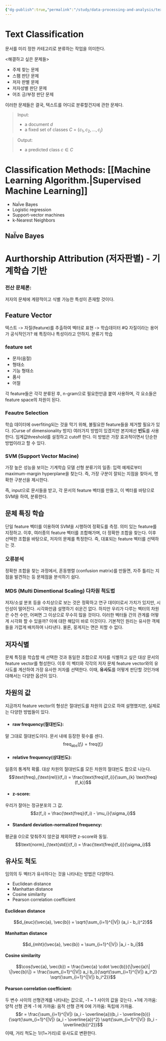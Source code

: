 ```yaml
---
{"dg-publish":true,"permalink":"/study/data-processing-and-analysis/text-classification/","created":"2023-12-19T19:11:46.000+09:00","updated":"2025-01-14T15:33:44.000+09:00"}
---
```


# Text Classification
문서를 미리 정한 카테고리로 분류하는 작업을 의미한다.

<해결하고 싶은 문제들>
- 주제 찾는 문제
- 스팸 판단 문제
- 저자 판별 문제
- 저자성별 판단 문제
- 어조 긍/부정 판단 문제

이러한 문제들은 결국, 텍스트를 어디로 분류할건지에 관한 문제다.

> Input:
> - a document $d$
> - a fixed set of classes $C$ = {$c_1, c_2,..., c_j$}

> Output:
> - a predicted class $c \in C$

# Classification Methods: [[Machine Learning Algorithm.\|Supervised Machine Learning]]

- NaÏve Bayes
- Logistic regression
- Support-vector machines
- k-Nearest Neighbors

## NaÏve Bayes


# Aurthorship Attribution (저자판별) - 기계학습 기반

### 전산 문체론:
저자의 문체에 계량적이고 식별 가능한 특성이 존재할 것이다.

## Feature Vector

텍스트 -> 자질(feature)를 추출하여 벡터로 표현 -> 학습데이터 #Q 자질이라는 용어가 공식적인가? 왜 특징이나 특성이라고 안하지.
분류기 학습

### feature set
- 문자(음절)
- 형태소
- 기능 형태소
- 품사
- 어절

각 feature들은 각각 분류된 후, n-gram으로 필요한만큼 붙여 사용하며, 각 요소들은 feature space의 차원이 된다.

### Feautre Selection
학습 데이터에 overfiting되는 것을 막기 위해, 불필요한 feature들을 제거할 필요가 있다. (Curse of dimensionality 방지)
여러가지 방법이 있겠지만 본지에선 **빈도**를 사용한다.
임계값threshold를 설정하고 cutoff 한다. 이 방법은 가장 효과적이면서 단순한 방법이라고 할 수 있다.

### SVM (Support Vector Macine)
가장 높은 성능을 보이는 기계학습 모델
선형 분류기의 일종: 입력 예제로부터 maximum-margin hyperplane을 찾는다. 즉, 가장 구분이 잘되는 지점을 찾아서, 명확한 구분선을 제시한다.

즉, input으로 문서들을 받고, 각 문서의 feature 벡터를 만들고, 이 벡터를 바탕으로 SVM을 하여, 분류한다.

## 문체 특징 학습
단일 feature 벡터를 이용하여 SVM을 시행하여 정확도를 측정.
의미 있는 feature를 지정하고. 이후, 여러종의 feature 벡터를 조합해가며, 더 정확한 조합을 찾는다. 이후 선택한 조합을 바탕으로, 저자의 문체를 특정한다. 즉, 대표되는 feature 벡터를 선택하는 것.

### 오류분석
정확한 조합을 찾는 과정에서, 혼동행렬 (confusion matrix)를 만들면, 자주 틀리는 지점을 발견하는 등 문제점을 분석하기 쉽다.

### MDS (Multi Dimentional Scaling) 다차원 척도법
저자/소설 분포 등을 수치상으로 보는 것은 정확하고 연구 데이터로서 가치가 있지만, 시인성이 떨어진다. 시각화만큼 설명하기 쉬운건 없다. 하지만 우리가 다루는 벡터의 차원은 수천 수만, 어쩌면 그 이상으로 무수히 많을 것이다. 이러한 벡터들 간의 관계를 어떻게 시각화 할 수 있을까?
이에 대한 해답이 바로 이것이다. 기본적인 원리는 유사한 객체들을 가깝게 배치하여 나타낸다. 물론, 뭉게지는 면은 피할 수 없다.


## 저자식별
문체 특징을 학습할 때 선택한 것과 동일한 조합으로 저자를 식별하고 싶은 대상 문서의 feature vector를 형성한다. 이후 이 벡터와 각각의 저자 문체 feature vector와의 유사도를 계산하여 가장 유사한 저자를 선택한다.
이때, **유사도**를 어떻게 판단할 것인가에 대해서는 다양한 옵션이 있다.

## 차원의 값
지금까지 feature vector의 형성은 절대빈도를 차원의 값으로 하여 설명했지만, 실제로는 다양한 방법들이 있다.

- #### raw frequency(절대빈도):
말 그대로 절대빈도이다. 문서 내에 등장한 횟수를 센다.
$$\text{freq}_{\text{abs}}(f_i) = \text{freq}(f_i)$$
- #### relative frequency(상대빈도):
일종의 통계적 확률. 대상 차원의 절대빈도를 모든 차원의 절대빈도 합으로 나눈다.
$$\text{freq}_{\text{rel}}(f_i) = \frac{\text{freq}(f_i)}{\sum_{k} \text{freq}(f_k)}$$
- #### z-score:
우리가 잘아는 정규분포의 그 값.
$$z(f_i) = \frac{\text{freq}(f_i) - \mu_i}{\sigma_i}$$
- #### Standard deviation-normalized frequency:
평균을 0으로 맞춰주지 않은걸 제외하면 z-score와 동일.
$$\text{norm}_{\text{std}}(f_i) = \frac{\text{freq}(f_i)}{\sigma_i}$$

## 유사도 척도
임의의 두 벡터가 유사하다는 것을 나타내는 방법은 다양하다.
- Euclidean distance
- Manhattan distance
- Cosine similarity
- Pearson correlation coefficient

#### Euclidean distance
$$d_{euc}(\vec{a}, \vec{b}) = \sqrt{\sum_{i=1}^{|V|} (a_i - b_i)^2}$$
#### Manhattan distance
$$d_{mht}(\vec{a}, \vec{b}) = \sum_{i=1}^{|V|} |a_i - b_i|$$
#### Cosine similarity
$$\cos(\vec{a}, \vec{b}) = \frac{\vec{a} \cdot \vec{b}}{\|\vec{a}\| \|\vec{b}\|} = \frac{\sum_{i=1}^{|V|} a_i b_i}{\sqrt{\sum_{i=1}^{|V|} a_i^2} \sqrt{\sum_{i=1}^{|V|} b_i^2}}$$

#### Pearson correlation coefficient:
두 변수 사이의 선형관계를 나타내는 값으로, -1 ~ 1 사이의 값을 갖는다.
	+1에 가까움: 양적 선형 관계
	-1 에 가까움: 음적 선형 관계
	0에 가까움: 독립에 가까움.
$$r = \frac{\sum_{i=1}^{|V|} (a_i - \overline{a})(b_i - \overline{b})}{\sqrt{\sum_{i=1}^{|V|} (a_i - \overline{a})^2} \sqrt{\sum_{i=1}^{|V|} (b_i - \overline{b})^2}}$$
이때, 거리 척도는 1/(1+거리)로 유사도로 변환한다.
